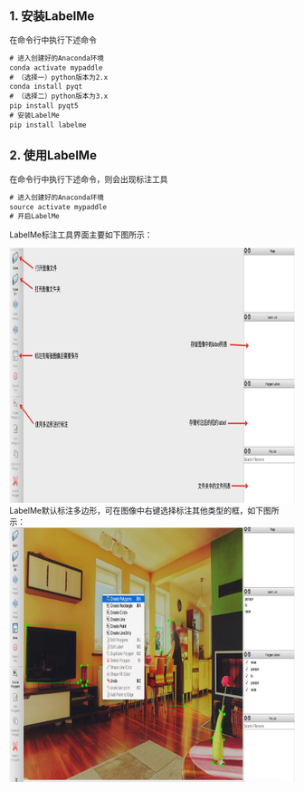 ## 1. 安装LabelMe
在命令行中执行下述命令
```cmd
# 进入创建好的Anaconda环境
conda activate mypaddle
# （选择一）python版本为2.x
conda install pyqt
# （选择二）python版本为3.x
pip install pyqt5
# 安装LabelMe
pip install labelme
```
## 2. 使用LabelMe
在命令行中执行下述命令，则会出现标注工具
```cmd
# 进入创建好的Anaconda环境
source activate mypaddle
# 开启LabelMe
```
LabelMe标注工具界面主要如下图所示：       
<div align=center><img width="800" height="450" src="./pics/labelme1.png"/></div>             
LabelMe默认标注多边形，可在图像中右键选择标注其他类型的框，如下图所示：          
<div align=center><img width="800" height="450" src="./pics/labelme2.png"/></div>  
